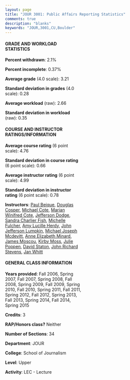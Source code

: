 ```yaml
---
layout: page
title: "JOUR 3001: Public Affairs Reporting Statistics"
comments: true
description: "blanks"
keywords: "JOUR,3001,CU,Boulder"
---
```

<head>
<script src="https://ajax.googleapis.com/ajax/libs/jquery/2.1.3/jquery.min.js"></script>
<script src="https://dl.dropboxusercontent.com/s/pc42nxpaw1ea4o9/highcharts.js?dl=0"></script>
<!-- <script src="../assets/js/highcharts.js"></script> -->
<style type="text/css">@font-face {
	font-family: "Bebas Neue";
	src: url(https://www.filehosting.org/file/details/544349/BebasNeue Regular.otf) format("opentype");
	}
	h1.Bebas { 
		font-family: "Bebas Neue", Verdana, Tahoma;
	}
</style>
</head>
<body>
	<div id="container" style="float: right; width: 45%; height: 88%; margin-left: 2.5%; margin-right: 2.5%;"></div>
	<script language="JavaScript">
		$(document).ready(function() {
		var chart = {type: 'column'};
		var title = {text: 'Grade Distribution'};
		var xAxis = {categories: ['A','B','C','D','F'],crosshair: true};
		var yAxis = {min: 0,title: {text: 'Percentage'}};
		var tooltip = {headerFormat: '<center><b><span style="font-size:20px">{point.key}</span></b></center>',
		               pointFormat: '<td style="padding:0"><b>{point.y:.1f}%</b></td>',
		               footerFormat: '</table>',shared: true,useHTML: true};
		var plotOptions = {column: {pointPadding: 0.0,borderWidth: 0}};  
		var credits = {enabled: false};var series= [{name: 'Percent',data: [36.52,53.99,7.86,1.05,0.58,]}];
		var json = {};
		json.chart = chart;
		json.title = title;
		json.tooltip = tooltip;
		json.xAxis = xAxis;
		json.yAxis = yAxis;  
		json.series = series;
		json.plotOptions = plotOptions;  
		json.credits = credits;
		$('#container').highcharts(json);
	});
	</script>
</body>
			   
#### GRADE AND WORKLOAD STATISTICS

**Percent withdrawn**: 2.1%

**Percent incomplete**: 0.37%

**Average grade** (4.0 scale): 3.21

**Standard deviation in grades** (4.0 scale): 0.28

**Average workload** (raw): 2.66

**Standard deviation in workload** (raw): 0.35

#### COURSE AND INSTRUCTOR RATINGS/INFORMATION

**Average course rating** (6 point scale): 4.76

**Standard deviation in course rating** (6 point scale): 0.66

**Average instructor rating** (6 point scale): 4.99

**Standard deviation in instructor rating** (6 point scale): 0.78

**Instructors**: <a href='../../instructors/Paul_Beique'>Paul Beique</a>, <a href='../../instructors/Douglas_Cosper'>Douglas Cosper</a>, <a href='../../instructors/Michael_Cote'>Michael Cote</a>, <a href='../../instructors/Marian_Winifred_Cote'>Marian Winifred Cote</a>, <a href='../../instructors/Jefferson_Dodge'>Jefferson Dodge</a>, <a href='../../instructors/Sandra_Charlier_Fish'>Sandra Charlier Fish</a>, <a href='../../instructors/Michelle_Fulcher'>Michelle Fulcher</a>, <a href='../../instructors/Amy_Lucille_Herdy'>Amy Lucille Herdy</a>, <a href='../../instructors/John_Jefferson_Lumpkin'>John Jefferson Lumpkin</a>, <a href='../../instructors/Michael_Joseph_Mcdevitt'>Michael Joseph Mcdevitt</a>, <a href='../../instructors/Anne_Elizabeth_Minard'>Anne Elizabeth Minard</a>, <a href='../../instructors/James_Moscou'>James Moscou</a>, <a href='../../instructors/Kirby_Moss'>Kirby Moss</a>, <a href='../../instructors/Julie_Poppen'>Julie Poppen</a>, <a href='../../instructors/David_Staton'>David Staton</a>, <a href='../../instructors/John_Richard_Stevens'>John Richard Stevens</a>, <a href='../../instructors/Jan_Whitt'>Jan Whitt</a>

#### GENERAL CLASS INFORMATION

**Years provided**: Fall 2006, Spring 2007, Fall 2007, Spring 2008, Fall 2008, Spring 2009, Fall 2009, Spring 2010, Fall 2010, Spring 2011, Fall 2011, Spring 2012, Fall 2012, Spring 2013, Fall 2013, Spring 2014, Fall 2014, Spring 2015

**Credits**: 3

**RAP/Honors class?** Neither

**Number of Sections**: 34

**Department**: JOUR

**College**: School of Journalism

**Level**: Upper

**Activity**: LEC - Lecture
